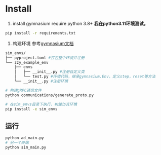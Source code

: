 

# Install 
1. install gymnasium
    require python 3.8+ 
    **我在python3.11环境测试。**
```bash
pip install -r requirements.txt
```
1. 构建环境
   参考[gymnasium文档](https://gymnasium.org.cn/tutorials/gymnasium_basics/environment_creation/)
```bash
sim_envs/
├── pyproject.toml #打包整个环境并注册
└── zzy_example_env
    ├── envs
    │   ├── __init__.py #注册自定义类
    │   └── test.py #环境代码，继承gymnasium.Env，定义step，reset等方法
    └── __init__.py #注册环境
```
```bash
# 构建gRPC通信文件
python communications/generate_proto.py
```

```bash
# 在sim_envs目录下执行，构建仿真环境
pip install -e sim_envs
```
## 运行
```bash
python ad_main.py
# 另一个终端
python sim_main.py
```
